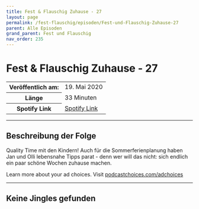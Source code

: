 ```yaml
---
title: Fest & Flauschig Zuhause - 27
layout: page
permalink: /fest-flauschig/episoden/Fest-und-Flauschig-Zuhause-27
parent: Alle Episoden
grand_parent: Fest und Flauschig
nav_order: 235
---
```


# Fest & Flauschig Zuhause - 27
<table class="resp-table dcf-table dcf-table-responsive dcf-table-bordered dcf-table-striped dcf-w-100%">
                    <tbody>
                        <tr>
                            <th scope="row">Veröffentlich am:</th>
                            <td data-label="Veröffentlich am:">19. Mai 2020</td>
                        </tr>
                        <tr>
                            <th scope="row">Länge </th>
                            <td data-label="Länge ">33 Minuten</td>
                        </tr><tr>
                                <th scope="row">Spotify Link</th>
                                <td data-label="Spotify Link"><a href="https://open.spotify.com/episode/35KXgr0EY1uAxWA7yUCTXF">Spotify Link</a></td>
                            </tr></tbody>
                </table>

***

## Beschreibung der Folge

<div>
<p>Quality Time mit den Kindern! Auch für die Sommerferienplanung haben Jan und Olli lebensnahe Tipps parat - denn wer will das nicht: sich endlich ein paar schöne Wochen zuhause machen.</p><p> </p><p>Learn more about your ad choices. Visit <a href="https://podcastchoices.com/adchoices">podcastchoices.com/adchoices</a></p>  
</div>

***

## Keine Jingles gefunden